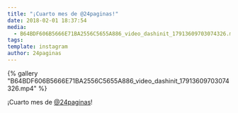 ```yaml
---
title: "¡Cuarto mes de @24paginas!"
date: 2018-02-01 18:37:54
media: 
  - B64BDF606B5666E71BA2556C5655A886_video_dashinit_17913609703074326.mp4
tags: 
template: instagram
author: 24paginas
---
```


{% gallery "B64BDF606B5666E71BA2556C5655A886_video_dashinit_17913609703074326.mp4" %}

¡Cuarto mes de [@24paginas](https://instagram.com/24paginas)!
